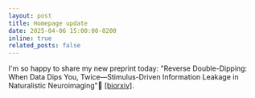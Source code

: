 ```yaml
---
layout: post
title: Homepage update
date: 2025-04-06 15:00:00-0200
inline: true
related_posts: false
---
```


I'm so happy to share my new preprint today: "Reverse Double-Dipping: When Data Dips You, Twice—Stimulus-Driven Information Leakage in Naturalistic Neuroimaging"🍟 [[biorxiv]](https://doi.org/10.1101/2025.04.01.646146).